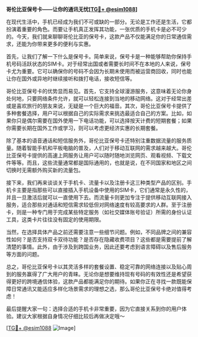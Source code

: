 **哥伦比亚保号卡——让你的通讯无忧[[TG💪+ @esim1088](https://t.me/s/esim1088)]**

在现代生活中，手机已经成为我们不可或缺的一部分。无论是工作还是生活，它都扮演着重要的角色。而要让手机真正发挥其功能，一张优质的手机卡是必不可少的。今天，我们就来聊聊哥伦比亚的保号卡，这款产品不仅能满足你的日常通信需求，还能为你带来更多的便利与实惠。

首先，让我们了解一下什么是保号卡。简单来说，保号卡是一种能够帮助你保持手机号码活跃状态的SIM卡。对于经常出国或者需要长时间不在本地的人来说，保号卡尤为重要。它可以确保你的号码不会因为长期未使用而被运营商回收，同时也能让你在国外或异地时继续接听和拨打电话，接收短信等。

哥伦比亚保号卡的优势显而易见。首先，它支持全球漫游服务，这意味着无论你身处何地，只要网络条件允许，就可以轻松连接到当地的移动网络。这对于经常出差或是喜欢旅行的朋友来说，无疑是一个巨大的福音。其次，哥伦比亚保号卡提供了多种套餐选择，用户可以根据自己的实际需求来挑选最适合自己的方案。比如，如果你只是偶尔需要在国外使用一下电话功能，可以选择按天计费的短期套餐；如果你需要长期在国外工作或学习，则可以考虑更经济实惠的长期套餐。

除了基本的语音通话和短信服务外，哥伦比亚保号卡还特别注重数据流量的服务质量。随着智能手机和平板电脑的普及，人们对于移动互联网的需求越来越大。哥伦比亚保号卡提供的高速上网服务让用户可以随时随地浏览网页、观看视频、下载文件等等。而且，这些流量通常都是国际通用的，也就是说，在不同国家和地区之间切换时无需额外购买新的流量包。

接下来，我们再来谈谈关于手机卡、流量卡以及注册卡这三种类型产品的区别。手机卡主要是指那些可以直接插入手机设备中使用的SIM卡，它们通常是永久性的，并且一旦激活后就可以一直使用下去。而流量卡则更加专注于提供移动互联网接入服务，适合那些对通话和短信需求较低但对网络速度有较高要求的人群。至于注册卡，则是一种专门用于完成某些特定服务（如社交媒体账号验证）所需的身份认证工具，这类卡片往往没有固定的使用期限。

当然，在选择具体产品之前还需要注意一些细节问题。例如，不同品牌之间的兼容性如何？是否支持双卡双待功能？是否存在隐藏收费项目？这些都是需要提前了解清楚的事情。此外，由于涉及到跨国业务，因此还要考虑到语言障碍以及售后服务等方面的问题。

总之，哥伦比亚保号卡以其灵活多样的套餐设置、稳定可靠的网络连接以及贴心周到的服务赢得了广大用户的青睐。无论你是想要维持现有号码的有效性还是希望获得更好的跨境通信体验，这款产品都能满足你的期待。如果你正在寻找一款既能保障日常通讯又能适应多样化场景需求的理想之选，那么哥伦比亚保号卡绝对值得考虑！

最后提醒大家一句：选择合适的手机卡非常重要，因为它直接关系到你的用户体验。建议大家根据自身情况仔细比较后再做决定哦～

[[TG💪+ @esim1088](https://t.me/s/esim1088) ![Image](https://i.postimg.cc/4NQfJmqS/Snipaste-2025-05-13-00-14-12.png)]